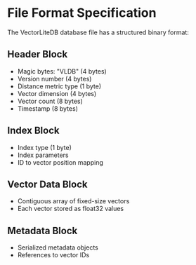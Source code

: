 # File Format Specification

The VectorLiteDB database file has a structured binary format:

## Header Block

- Magic bytes: "VLDB" (4 bytes)
- Version number (4 bytes)
- Distance metric type (1 byte)
- Vector dimension (4 bytes)
- Vector count (8 bytes)
- Timestamp (8 bytes)

## Index Block

- Index type (1 byte)
- Index parameters
- ID to vector position mapping

## Vector Data Block

- Contiguous array of fixed-size vectors
- Each vector stored as float32 values

## Metadata Block

- Serialized metadata objects
- References to vector IDs
